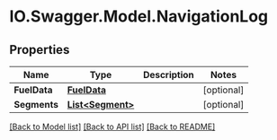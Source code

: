 # IO.Swagger.Model.NavigationLog
## Properties

Name | Type | Description | Notes
------------ | ------------- | ------------- | -------------
**FuelData** | [**FuelData**](FuelData.md) |  | [optional] 
**Segments** | [**List&lt;Segment&gt;**](Segment.md) |  | [optional] 

[[Back to Model list]](../README.md#documentation-for-models) [[Back to API list]](../README.md#documentation-for-api-endpoints) [[Back to README]](../README.md)

